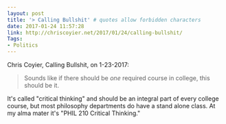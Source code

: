 ```yaml
---
layout: post
title: '> Calling Bullshit' # quotes allow forbidden characters
date: 2017-01-24 11:57:28
link: http://chriscoyier.net/2017/01/24/calling-bullshit/
Tags:
- Politics
---
```


Chris Coyier, Calling Bullshit, on 1-23-2017:

> Sounds like if there should be _one_ required course in college, this should be it.

It's called "critical thinking" and should be an integral part of every college course, but most philosophy departments do have a stand alone class. At my alma mater it's "PHIL 210 Critical Thinking."